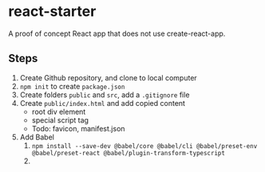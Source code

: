 # react-starter
A proof of concept React app that does not use create-react-app.

## Steps
1. Create Github repository, and clone to local computer
2. `npm init` to create `package.json`
3. Create folders `public` and `src`, add a `.gitignore` file
4. Create `public/index.html` and add copied content
    - root div element
    - special script tag
    - Todo: favicon, manifest.json
5. Add Babel
    1. `npm install --save-dev @babel/core @babel/cli @babel/preset-env @babel/preset-react @babel/plugin-transform-typescript`
    2. 
